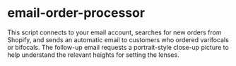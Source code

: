 # email-order-processor
This script connects to your email account, searches for new orders from Shopify, and sends an automatic email to customers who ordered varifocals or bifocals. The follow-up email requests a portrait-style close-up picture to help understand the relevant heights for setting the lenses.
